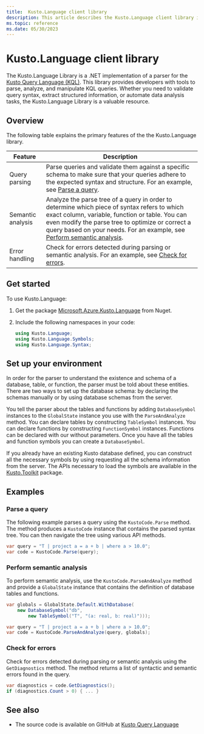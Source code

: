 ```yaml
---
title:  Kusto.Language client library
description: This article describes the Kusto.Language client library in Azure Data Explorer.
ms.topic: reference
ms.date: 05/30/2023
---
```


# Kusto.Language client library

The Kusto.Language Library is a .NET implementation of a parser for the [Kusto Query Language (KQL)](../../query/index.md). This library provides developers with tools to parse, analyze, and manipulate KQL queries. Whether you need to validate query syntax, extract structured information, or automate data analysis tasks, the Kusto.Language Library is a valuable resource.

## Overview

The following table explains the primary features of the the Kusto.Language library.

| Feature | Description |
|--|--|
| Query parsing | Parse queries and validate them against a specific schema to make sure that your queries adhere to the expected syntax and structure. For an example, see [Parse a query](#parse-a-query). |
| Semantic analysis | Analyze the parse tree of a query in order to determine which piece of syntax refers to which exact column, variable, function or table. You can even modify the parse tree to optimize or correct a query based on your needs. For an example, see [Perform semantic analysis](#perform-semantic-analysis). |
| Error handling | Check for errors detected during parsing or semantic analysis. For an example, see [Check for errors](#check-for-errors). |

## Get started

To use Kusto.Language:

1. Get the package [Microsoft.Azure.Kusto.Language](https://www.nuget.org/packages/Microsoft.Azure.Kusto.Language/) from Nuget.

1. Include the following namespaces in your code:

    ```csharp
    using Kusto.Language;
    using Kusto.Language.Symbols;
    using Kusto.Language.Syntax;
    ```

## Set up your environment

In order for the parser to understand the existence and schema of a database, table, or function, the parser must be told about these entities. There are two ways to set up the database schema: by declaring the schemas manually or by using database schemas from the server.

You tell the parser about the tables and functions by adding `DatabaseSymbol` instances to the `GlobalState` instance you use with the `ParseAndAnalyze` method.
You can declare tables by constructing `TableSymbol` instances.
You can declare functions by constructing `FunctionSymbol` instances. Functions can be declared with our without parameters.
Once you have all the tables and function symbols you can create a `DatabaseSymbol`.

If you already have an existing Kusto database defined, you can construct all the necessary symbols by using requesting all the schema information from the server. The APIs necessary to load the symbols are available in the [Kusto.Toolkit](https://www.nuget.org/packages/Kusto.Toolkit/) package.

## Examples

### Parse a query

The following example parses a query using the `KustoCode.Parse` method. The method produces a `KustoCode` instance that contains the parsed syntax tree. You can then navigate the tree using various API methods.

```csharp
var query = "T | project a = a + b | where a > 10.0";
var code = KustoCode.Parse(query);
```

### Perform semantic analysis

To perform semantic analysis, use the `KustoCode.ParseAndAnalyze` method and provide a `GlobalState` instance that contains the definition of database tables and functions. 

```csharp
var globals = GlobalState.Default.WithDatabase(
    new DatabaseSymbol("db",
        new TableSymbol("T", "(a: real, b: real)")));

var query = "T | project a = a + b | where a > 10.0";
var code = KustoCode.ParseAndAnalyze(query, globals);
```

### Check for errors

Check for errors detected during parsing or semantic analysis using the `GetDiagnostics` method. The method returns a list of syntactic and semantic errors found in the query.

```csharp
var diagnostics = code.GetDiagnostics();
if (diagnostics.Count > 0) { ... }
```

## See also

* The source code is available on GitHub at [Kusto Query Language](https://github.com/microsoft/Kusto-Query-Language)
